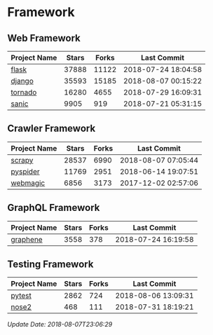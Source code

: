 # Framework

## Web Framework

| Project Name | Stars | Forks | Last Commit |
| ------------ | ----- | ----- | ----------- |
| [flask](https://github.com/pallets/flask) | 37888 | 11122 | 2018-07-24 18:04:58 |
| [django](https://github.com/django/django) | 35593 | 15185 | 2018-08-07 00:15:22 |
| [tornado](https://github.com/tornadoweb/tornado) | 16280 | 4655 | 2018-07-29 16:09:31 |
| [sanic](https://github.com/channelcat/sanic) | 9905 | 919 | 2018-07-21 05:31:15 |

## Crawler Framework

| Project Name | Stars | Forks | Last Commit |
| ------------ | ----- | ----- | ----------- |
| [scrapy](https://github.com/scrapy/scrapy) | 28537 | 6990 | 2018-08-07 07:05:44 |
| [pyspider](https://github.com/binux/pyspider) | 11769 | 2951 | 2018-06-14 19:07:51 |
| [webmagic](https://github.com/code4craft/webmagic) | 6856 | 3173 | 2017-12-02 02:57:06 |

## GraphQL Framework

| Project Name | Stars | Forks | Last Commit |
| ------------ | ----- | ----- | ----------- |
| [graphene](https://github.com/graphql-python/graphene) | 3558 | 378 | 2018-07-24 16:19:58 |

## Testing Framework

| Project Name | Stars | Forks | Last Commit |
| ------------ | ----- | ----- | ----------- |
| [pytest](https://github.com/pytest-dev/pytest) | 2862 | 724 | 2018-08-06 13:09:31 |
| [nose2](https://github.com/nose-devs/nose2) | 468 | 111 | 2018-07-31 18:19:21 |

*Update Date: 2018-08-07T23:06:29*